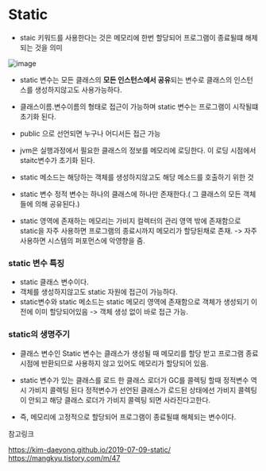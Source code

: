 # Static

- staic 키워드를 사용한다는 것은 메모리에 한번 할당되어 프로그램이 종료될떄 해제되는 것을 의미

![image](https://github.com/user-attachments/assets/ed8cb27c-9df3-432b-b9ea-a52e6f325c1c)


- static 변수는 모든 클래스의 **모든 인스턴스에서 공유**되는 변수로 클래스의 인스턴스를 생성하지않고도 사용가능하다.
- 클래스이름.변수이름의 형태로 접근이 가능하며 static 변수는 프로그램이 시작될떄 초기화 된다.
- public 으로 선언되면 누구나 어디서든 접근 가능
- jvm은 실행과정에서 필요한 클래스의 정보를 메모리에 로딩한다. 이 로딩 시점에서 staitc변수가 초기화 된다.
- static 메소드는 해당하는 객체를 생성하지않고도 해당 메소드를 호출하기 위한 것
- static 변수 정적 변수는 하나의 클래스에 하나만 존재한다.( 그 클래스의 모든 객체들에 의해 공유된다.)

- static 영역에 존재하는 메모리는 가비지 컬렉터의 관리 영역 밖에 존재함으로 static을 자주 사용하면 프로그램의 종료시까지 메모리가 할당된채로 존재. -> 자주 사용하면 시스템의 퍼포먼스에 악영향을 줌.

### static 변수 특징
- static 클래스 변수이다.
- 객체를 생성하지않고도 static 자원에 접근이 가능하다.
- static변수와 static 메소드는 static 메모리 영역에 존재함으로 객체가 생성되기 이전에 이미 할당되어있음 -> 객체 생성 없이 바로 접근 가능.


### static의 생명주기

- 클래스 변수인 Static 변수는 클래스가 생성될 때 메모리를 할당 받고 프로그램 종료 시점에 반환되므로 사용하지 않고 있어도 메모리가 할당되어 있음.

- static 변수가 있는 클래스를 로드 한 클래스 로더가 GC를 콜렉팅 할때 정적변수 역시 가비지 콜렉팅 된다 정적변수가 선언된 클래스가 로드된 상태에선 가비지 콜렉팅이 안되고 해당 클래스 로더가 가비지 콜렉팅 되면 사라진다고한다.

- 즉, 메모리에 고정적으로 할당되어 프로그램이 종료될떄 해체되는 변수이다. 


참고링크 

https://kim-daeyong.github.io/2019-07-09-static/
https://mangkyu.tistory.com/m/47